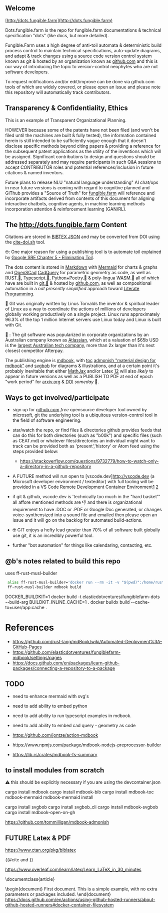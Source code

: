 
## Welcome

[http://dots.fungible.farm](http://dots.fungible.farm)


Dots.fungible.farm is the repo for fungible.farm documentations & technical specification "dots" (like docs, but more detailed). 

Fungible.Farm uses a high degree of anti-toil automata & deterministic build process control to maintain technical specifications,
auto-update diagrams, and adapt & track changes using a source code version control system known as git & hosted by an organization known as [github.com](http://github.com) and this is our way of introducing the topic to version-control neophytes who are not software developers.

To request notifications and/or edit/improve can be done via github.com tools of which are widely covered, or please open an issue and please note this repository will automatically track contributors. 

## Transparency &amp; Confidentiality, Ethics

This is an example of Transparent Organizational Planning.

HOWEVER because some of the patents have not been filed (and won't be filed until the machines are built & fully tested), the information contained herein is still intended to be sufficiently vague enough that it doesn't disclose specific methods beyond citing papers & providing a reference for the subsequent patent applications as the utility of the inventions which will be assigned.  Significant contributions to design and questions should be addressed separately and may require participants in such Q&A sessions to accept CONTRIBUTOR roles and potential references/inclusion in future citations &amp; named inventors.

Future plans to release NLU "natural language understanding" AI chat/ops in near future versions is coming with regard to cognitive planned and GIThub provides a "Source of Truth" for [fungible.farm](http://fungible.farm) will reference and incorporate artifacts derived from contents of this document for aligning interactive chatbots, cognitive agents, in machine learning methods incorporation attention & reinforcement learning (GAN/RL). 

##  The http://dots.fungible.farm Content

Citations are stored in [BIBTEX JSON](/b00k/bibliography.bib) and may be converted from DOI using the [cite-doi.sh](./cite-doi.sh) tool.

🤓: One major reason for using a publishing tool is to automate toil explained by [Google SRE Chapter 5 - Eliminating Toil](https://sre.google/sre-book/eliminating-toil/).


The dots content is stored in [Markdown](https://docs.github.com/en/get-started/writing-on-github/getting-started-with-writing-and-formatting-on-github/basic-writing-and-formatting-syntax) with 
[Mermaid](https://mermaid-js.github.io/mermaid/#/) for charts & graphs
and 
[OpenSCad](https://openscad.org/) [CadQuery](https://cadquery.readthedocs.io/en/latest/) for parametric geometry as code, as well as [RUST.🦀](https://github.com/rust-lang/rust), [Typescript.🦄](https://www.typescriptlang.org/), [Python+Poetry.🐍](https://python-poetry.org/) &amp; poly-lingua [WASM.🔮](https://webassembly.org/)   all of which have are built in [git.🐙](https://www.atlassian.com/git/tutorials/what-is-git) & hosted by [github.com](http://github.com), as well as compositional automation in a _not presently simplified_ approach toward
[Literate Programming](https://en.wikipedia.org/wiki/Literate_programming). 

🐧  Git was originally written by Linus Torvalds the inventor & spiritual leader of Linux as a way to coordinate the actions of millions of developers globally working productively on a single project.   Linux runs approximately 96.3% of the top 1 million Internet servers use Linux today and Linux is built with Git. 

🦘 : The git software was popularized in corporate organizations by an Australian company known as [Atlassian](https://www.atlassian.com/git/tutorials/what-is-git), which at a valuation of $65b USD is the [largest Australian tech company](https://www.spaceship.com.au/learn/what-are-australias-biggest-tech-companies/), more than 2x larger than it's next closest competitor Afterpay.  


The publishing engine is [mdbook](https://rust-lang.github.io/mdBook/), with [toc](https://github.com/badboy/mdbook-toc) [admonish "material design for mdbook"](https://tommilligan.github.io/mdbook-admonish/) and [svgbob](https://ivanceras.github.io/svgbob-editor/) for diagrams & illustrations, and at a certain point it's probably inevitable that either [MathJax](https://rust-lang.github.io/mdBook/format/mathjax.html) and/or Latex [1](https://latex-cookbook.net/)[2](https://www-cs-faculty.stanford.edu/~knuth/lp.html) will also *likely* to appear in future versions as well as a PUBLISH TO PDF at end of epoch "work period" for [arxiv.org](https://arxiv.org/) & [DOI](https://www.doi.org/registration_agencies.html) *someday* 🤞. 



## Ways to get involved/participate

* sign up for [github.com](https://github.com/) _free_ opensource developer tool owned by microsoft, git the underlying tool is a ubiquitous version-control tool in the field of software engineering. 

* star/watch the repo, or find files & directories github provides feeds that can do this for both directories (such as "b00k") and specific files (such as CEAT.md) or whatever files/directories an individual might want to track can be provided both as 'present','history' or Atom feed using the steps provided below:
    * https://stackoverflow.com/questions/9732779/how-to-watch-only-a-directory-in-a-github-repository
 
* A FUTURE method will run open to [vscode.dev]http://vscode.dev (a Microsoft developer environment / texteditor) with full tooling will be provided in a VS Code Remote Development Container Environment[1](https://code.visualstudio.com/docs/remote/remote-overview)
[2](https://github.com/fungible-farm/vscode-dev-containers)

* if git & github, vscode.dev is 'technically too much in the "hard basket"' all affore mentioned methods are 👎 and there is organizational requirement to have .DOC or .PDF or Google Doc generated, or changes voice-synthensized into a sound file and emailed then please open an issue and it will go on the backlog for automated build-actions. 

* 🤓 GIT enjoys a hefty lead greater than 70% of all software built globally use git, it is an incredibly powerful tool.

* further "bot automation" for things like calendaring, contacting, etc. 

## @b's notes related to build this repo


uses ff-rust-musl-builder

```bash
 alias ff-rust-musl-builder='docker run --rm -it -v "$(pwd)":/home/rust/src elasticdotventures/ff-rust-musl-builder'
 ff-rust-musl-builder mdbook build
```

DOCKER_BUILDKIT=1 docker build -t elasticdotventures/fungiblefarm-dots --build-arg BUILDKIT_INLINE_CACHE=1 .
 docker buildx build --cache-to=user/app:cache .


# References 
 * https://github.com/rust-lang/mdBook/wiki/Automated-Deployment%3A-GitHub-Pages
 * https://github.com/elasticdotventures/fungiblefarm-mdbook/settings/pages
 * https://docs.github.com/en/packages/learn-github-packages/connecting-a-repository-to-a-package



## TODO
* need to enhance mermaid with svg's
* need to add ability to embed python
* need to add ability to run typescript examples in mdbook. 
* need to add ability to embed cad query - geometry as code

* https://github.com/jontze/action-mdbook
* https://www.npmjs.com/package/mdbook-nodejs-preprocessor-builder
* https://lib.rs/crates/mdbook-fs-summary

## to install modules from scratch
⚠️ this should be explicitly necessary if you are using the devcontainer.json

cargo install mdbook
cargo install mdbook-bib
cargo install mdbook-toc mdbook-mermaid
mdbook-mermaid install

cargo install svgbob
cargo install svgbob_cli
cargo install mdbook-svgbob
cargo install mdbook-open-on-gh

https://github.com/tommilligan/mdbook-admonish


## FUTURE Latex & PDF

https://www.ctan.org/pkg/biblatex

{{#cite and }}

https://www.overleaf.com/learn/latex/Learn_LaTeX_in_30_minutes

\documentclass{article}

\begin{document}
First document. This is a simple example, with no 
extra parameters or packages included.
\end{document}
https://docs.github.com/en/actions/using-github-hosted-runners/about-github-hosted-runners#docker-container-filesystem


